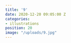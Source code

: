 ```yaml
---
title: '9'
date: 2020-12-20 09:05:00 Z
categories:
- illustrations
position: 20
image: "/uploads/9.jpg"
---
```


